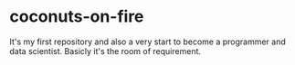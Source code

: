 coconuts-on-fire
================

It's my first repository and also a very start to become a programmer and data scientist.
Basicly it's the room of requirement.
